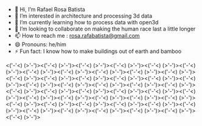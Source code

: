 - 👋 Hi, I’m Rafael Rosa Batista
- 👀 I’m interested in architecture and processing 3d data
- 🌱 I’m currently learning how to process data with open3d
- 💞️ I’m looking to collaborate on making the human race last a little longer
- 📫 How to reach me : rosa.rafabatista@gmail.com
- 😄 Pronouns: he/him
- ⚡ Fun fact: I know how to make buildings out of earth and bamboo

<('-'<) (>'-')><('-'<) (>'-')><('-'<) (>'-')><('-'<) (>'-')><('-'<) (>'-')><('-'<) (>'-')><('-'<) (>'-')><('-'<) (>'-')><('-'<) (>'-')><('-'<) (>'-')><('-'<) (>'-')><('-'<) (>'-')><('-'<) (>'-')><('-'<) (>'-')><('-'<) (>'-')><('-'<) (>'-')><('-'<) (>'-')><('-'<) (>'-')><('-'<) (>'-')><('-'<) (>'-')><('-'<) (>'-')><('-'<) (>'-')><('-'<) (>'-')><('-'<) (>'-')><('-'<) (>'-')><('-'<) (>'-')><('-'<) (>'-')><('-'<) (>'-')><('-'<) (>'-')><('-'<) (>'-')><('-'<) (>'-')><('-'<) (>'-')><('-'<) (>'-')><('-'<) (>'-')><('-'<) (>'-')><('-'<) (>'-')><('-'<) (>'-')><('-'<) (>'-')><('-'<) (>'-')><('-'<) (>'-')><('-'<) (>'-')><('-'<) (>'-')><('-'<) (>'-')><('-'<) (>'-')><('-'<) (>'-')>
